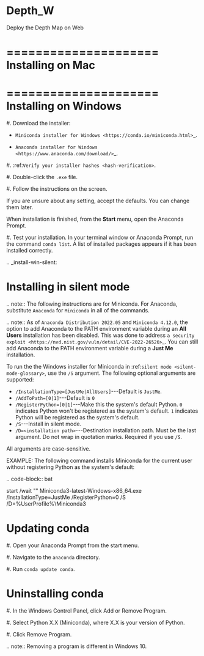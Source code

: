 # Depth_W
Deploy the Depth Map on Web

=====================
Installing on Mac
=====================




=====================
Installing on Windows
=====================

#. Download the installer:

   * `Miniconda installer for
     Windows <https://conda.io/miniconda.html>`_.

   * `Anaconda installer for
     Windows <https://www.anaconda.com/download/>`_.

#. :ref:`Verify your installer hashes <hash-verification>`.

#. Double-click the ``.exe`` file.

#. Follow the instructions on the screen.

   If you are unsure about any setting, accept the defaults. You
   can change them later.

   When installation is finished, from the **Start** menu, open the
   Anaconda Prompt.

#. Test your installation. In your terminal window or
   Anaconda Prompt, run the command ``conda list``. A list of installed packages appears
   if it has been installed correctly.


.. _install-win-silent:

Installing in silent mode
=========================

.. note::
   The following instructions are for Miniconda. For Anaconda,
   substitute ``Anaconda`` for ``Miniconda`` in all of the commands.

.. note::
   As of ``Anaconda Distribution 2022.05`` and ``Miniconda 4.12.0``, the option to add Anaconda to the PATH environment variable during an **All Users** installation has been disabled. This was done to address `a security exploit <https://nvd.nist.gov/vuln/detail/CVE-2022-26526>`_. You can still add Anaconda to the PATH environment variable during a **Just Me** installation.

To run the the Windows installer for Miniconda in
:ref:`silent mode <silent-mode-glossary>`, use the ``/S``
argument. The following optional arguments are supported:

* ``/InstallationType=[JustMe|AllUsers]``---Default is ``JustMe``.
* ``/AddToPath=[0|1]``---Default is ``0``
* ``/RegisterPython=[0|1]``---Make this the system's default
  Python.
  ``0`` indicates Python won't be registered as the system's default. ``1``
  indicates Python will be registered as the system's default.
* ``/S``---Install in silent mode.
* ``/D=<installation path>``---Destination installation path.
  Must be the last argument. Do not wrap in quotation marks.
  Required if you use ``/S``.

All arguments are case-sensitive.

EXAMPLE: The following command installs Miniconda for the
current user without registering Python as the system's default:

.. code-block:: bat

   start /wait "" Miniconda3-latest-Windows-x86_64.exe /InstallationType=JustMe /RegisterPython=0 /S /D=%UserProfile%\Miniconda3


Updating conda
==============

#. Open your Anaconda Prompt from the start menu.

#. Navigate to the ``anaconda`` directory.

#. Run ``conda update conda``.


Uninstalling conda
==================

#. In the Windows Control Panel, click Add or Remove Program.

#. Select Python X.X (Miniconda), where X.X is your version of Python.

#. Click Remove Program.

.. note::
   Removing a program is different in Windows 10.
